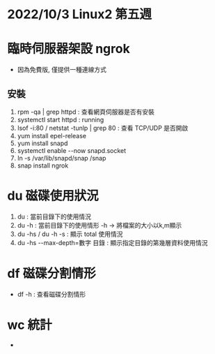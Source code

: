# 2022/10/3 Linux2 第五週

# 臨時伺服器架設 ngrok
* 因為免費版, 僅提供一種連線方式
## 安裝
1. rpm -qa | grep httpd : 查看網頁伺服器是否有安裝
2. systemctl start httpd : running
3. lsof -i:80 / netstat -tunlp | grep 80 : 查看 TCP/UDP 是否開啟
4. yum install epel-release
5. yum install snapd
6. systemctl enable --now snapd.socket
7. ln -s /var/lib/snapd/snap /snap
8. snap install ngrok

# du 磁碟使用狀況
1. du : 當前目錄下的使用情況
2. du -h : 當前目錄下的使用情形 -h -> 將檔案的大小以k,m顯示
3. du -hs / du -h -s : 顯示 total 使用情況
4. du -hs --max-depth=數字 目錄 : 顯示指定目錄的第幾層資料使用情況

# df 磁碟分割情形
* df -h : 查看磁碟分割情形

# wc 統計
* 